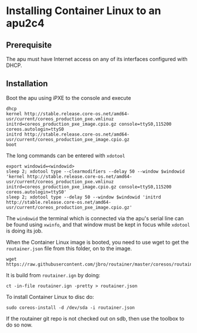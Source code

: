 # Installing Container Linux to an apu2c4

## Prerequisite

The apu must have Internet access on any of its interfaces configured with
DHCP.

## Installation

Boot the apu using iPXE to the console and execute

    dhcp
    kernel http://stable.release.core-os.net/amd64-usr/current/coreos_production_pxe.vmlinuz initrd=coreos_production_pxe_image.cpio.gz console=ttyS0,115200 coreos.autologin=ttyS0
    initrd http://stable.release.core-os.net/amd64-usr/current/coreos_production_pxe_image.cpio.gz
    boot

The long commands can be entered with `xdotool`

    export windowid=<windowid>
    sleep 2; xdotool type --clearmodifiers --delay 50 --window $windowid 'kernel http://stable.release.core-os.net/amd64-usr/current/coreos_production_pxe.vmlinuz initrd=coreos_production_pxe_image.cpio.gz console=ttyS0,115200 coreos.autologin=ttyS0'
    sleep 2; xdotool type --delay 50 --window $windowid 'initrd http://stable.release.core-os.net/amd64-usr/current/coreos_production_pxe_image.cpio.gz'

The `windowid` the terminal which is connected via the apu's serial line can be
found using `xwinfo`, and that window must be kept in focus while `xdotool` is
doing its job.

When the Container Linux image is booted, you need to use wget to get the
`routainer.json` file from this folder, on to the image.

    wget https://raw.githubusercontent.com/jbro/routainer/master/coresos/routainer.json

It is build from `routainer.ign` by doing:

    ct -in-file routainer.ign -pretty > routainer.json

To install Container Linux to disc do:

    sudo coreos-install -d /dev/sda -i routainer.json

If the routainer git repo is not checked out on sdb, then use the toolbox to do
so now.
